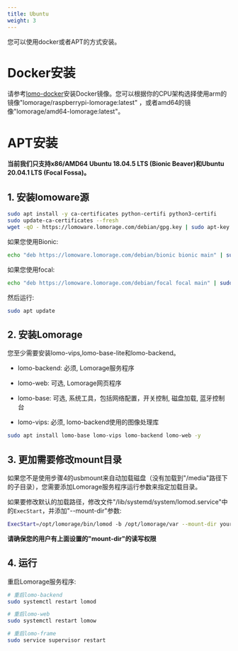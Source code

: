 ```yaml
---
title: Ubuntu
weight: 3
---
```


您可以使用docker或者APT的方式安装。

# Docker安装

请参考[lomo-docker](https://github.com/lomorage/lomo-docker)安装Docker镜像。您可以根据你的CPU架构选择使用arm的镜像"lomorage/raspberrypi-lomorage:latest" ，或者amd64的镜像"lomorage/amd64-lomorage:latest"。

# APT安装

**当前我们只支持x86/AMD64 Ubuntu 18.04.5 LTS (Bionic Beaver)和Ubuntu 20.04.1 LTS (Focal Fossa)。**

## 1. 安装lomoware源

```bash
sudo apt install -y ca-certificates python-certifi python3-certifi
sudo update-ca-certificates --fresh
wget -qO - https://lomoware.lomorage.com/debian/gpg.key | sudo apt-key add -
```

如果您使用Bionic:

```bash
echo "deb https://lomoware.lomorage.com/debian/bionic bionic main" | sudo tee /etc/apt/sources.list.d/lomoware.list
```

如果您使用focal:

```bash
echo "deb https://lomoware.lomorage.com/debian/focal focal main" | sudo tee /etc/apt/sources.list.d/lomoware.list
```

然后运行:

```bash
sudo apt update
```

## 2. 安装Lomorage

您至少需要安装lomo-vips,lomo-base-lite和lomo-backend。

- lomo-backend: 必须, Lomorage服务程序

- lomo-web: 可选, Lomorage网页程序

- lomo-base: 可选, 系统工具，包括网络配置，开关控制, 磁盘加载, 蓝牙控制台

- lomo-vips: 必须, lomo-backend使用的图像处理库

```bash
sudo apt install lomo-base lomo-vips lomo-backend lomo-web -y
```

## 3. 更加需要修改mount目录

如果您不是使用步骤4的usbmount来自动加载磁盘（没有加载到"/media"路径下的子目录），您需要添加Lomorage服务程序运行参数来指定加载目录。

如果要修改默认的加载路径，修改文件"/lib/systemd/system/lomod.service"中的`ExecStart`，并添加"--mount-dir"参数:

```bash
ExecStart=/opt/lomorage/bin/lomod -b /opt/lomorage/var --mount-dir your-mount-dir  --max-upload 1 --max-fetch-preview 3
```

**请确保您的用户有上面设置的"mount-dir"的读写权限**

## 4. 运行

重启Lomorage服务程序:

```bash
# 重启lomo-backend
sudo systemctl restart lomod

# 重启lomo-web
sudo systemctl restart lomow

# 重启lomo-frame
sudo service supervisor restart
```